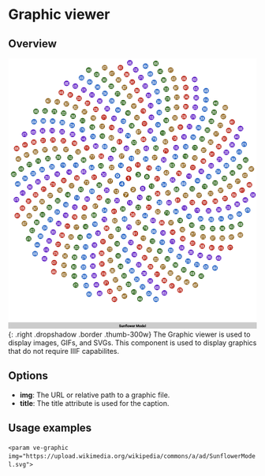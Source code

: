 <param ve-config title="Documentation" component="default" class="documentation" fixed-header>

# Graphic viewer

## Overview
![Graphic Viewer](graphic_viewer.png){: .right .dropshadow .border .thumb-300w} 
The Graphic viewer is used to display images, GIFs, and SVGs. This component is used to display graphics that do not require IIIF capabilites. 

## Options
- __img__:  The URL or relative path to a graphic file.
- __title__: The title attribute is used for the caption.

## Usage examples
`<param ve-graphic img="https://upload.wikimedia.org/wikipedia/commons/a/ad/SunflowerModel.svg">`
